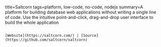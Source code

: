 title=Saltcorn
tags=platform, low-code, no-code, nodejs
summary=A platform for building database web applications without writing a single line of code. Use the intuitive point-and-click, drag-and-drop user interface to build the whole application
~~~~~~

[Website](https://saltcorn.com/) | [Source](https://github.com/saltcorn/saltcorn)
